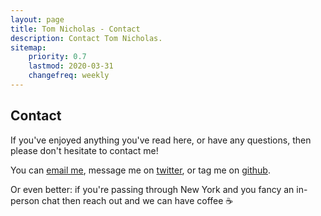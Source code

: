 ```yaml
---
layout: page
title: Tom Nicholas - Contact
description: Contact Tom Nicholas.
sitemap:
    priority: 0.7
    lastmod: 2020-03-31
    changefreq: weekly
---
```


## Contact

If you've enjoyed anything you've read here, or have any questions, then please don't hesitate to contact me!

You can [email me](mailto:{{site.email}}), message me on [twitter](https://twitter.com/TEGNicholas), or tag me on [github](https://github.com/TomNicholas).

Or even better: if you're passing through New York and you fancy an in-person chat then reach out and we can have coffee :coffee:
